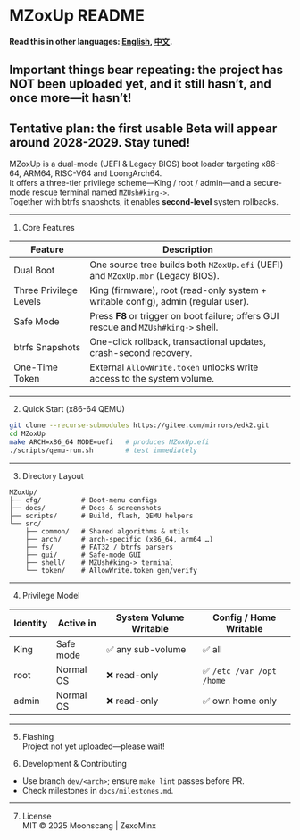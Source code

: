 # MZoxUp README  
**Read this in other languages: [English](README.md), [中文](README_zh.md).**

## Important things bear repeating: the project has NOT been uploaded yet, and it still hasn’t, and once more—it hasn’t!  
## Tentative plan: the first usable Beta will appear around 2028-2029. Stay tuned!  
MZoxUp is a dual-mode (UEFI & Legacy BIOS) boot loader targeting x86-64, ARM64, RISC-V64 and LoongArch64.  
It offers a three-tier privilege scheme—King / root / admin—and a secure-mode rescue terminal named `MZUsh#king->`.  
Together with btrfs snapshots, it enables **second-level** system rollbacks.

---

1. Core Features

| Feature        | Description |
|----------------|-------------|
| Dual Boot      | One source tree builds both `MZoxUp.efi` (UEFI) and `MZoxUp.mbr` (Legacy BIOS). |
| Three Privilege Levels | King (firmware), root (read-only system + writable config), admin (regular user). |
| Safe Mode      | Press **F8** or trigger on boot failure; offers GUI rescue and `MZUsh#king->` shell. |
| btrfs Snapshots| One-click rollback, transactional updates, crash-second recovery. |
| One-Time Token | External `AllowWrite.token` unlocks write access to the system volume. |

---

2. Quick Start (x86-64 QEMU)

```bash
git clone --recurse-submodules https://gitee.com/mirrors/edk2.git
cd MZoxUp
make ARCH=x86_64 MODE=uefi   # produces MZoxUp.efi
./scripts/qemu-run.sh        # test immediately
```

---

3. Directory Layout

```
MZoxUp/
├── cfg/          # Boot-menu configs
├── docs/         # Docs & screenshots
├── scripts/      # Build, flash, QEMU helpers
└── src/
    ├── common/   # Shared algorithms & utils
    ├── arch/     # arch-specific (x86_64, arm64 …)
    ├── fs/       # FAT32 / btrfs parsers
    ├── gui/      # Safe-mode GUI
    ├── shell/    # MZUsh#king-> terminal
    └── token/    # AllowWrite.token gen/verify
```

---

4. Privilege Model

| Identity | Active in | System Volume Writable | Config / Home Writable |
|----------|-----------|------------------------|------------------------|
| King     | Safe mode | ✅ any sub-volume      | ✅ all                 |
| root     | Normal OS | ❌ read-only           | ✅ `/etc /var /opt /home` |
| admin    | Normal OS | ❌ read-only           | ✅ own home only       |

---

5. Flashing  
Project not yet uploaded—please wait!

6. Development & Contributing  
- Use branch `dev/<arch>`; ensure `make lint` passes before PR.  
- Check milestones in `docs/milestones.md`.

---

7. License  
MIT © 2025 Moonscang | ZexoMinx
